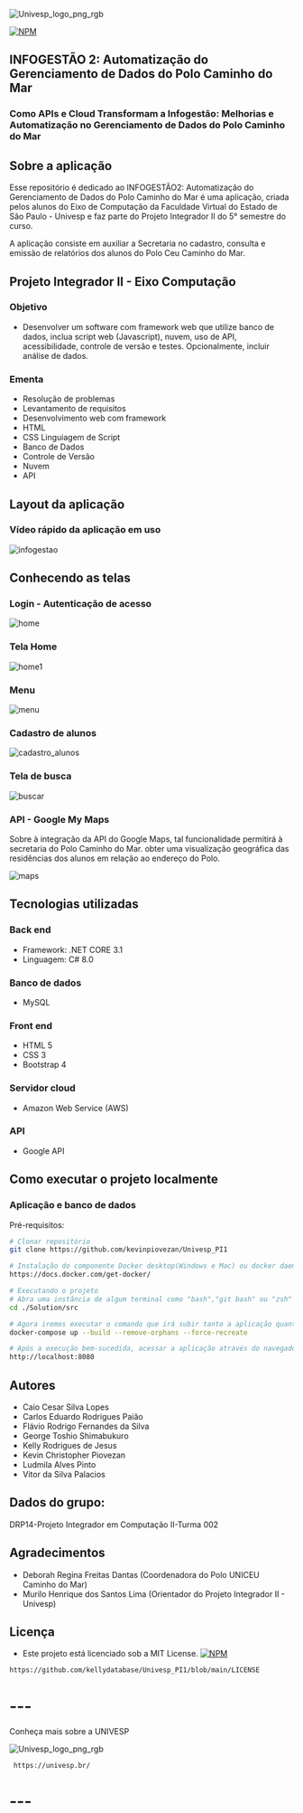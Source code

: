 
![Univesp_logo_png_rgb](https://github.com/user-attachments/assets/e473e15f-0937-4da0-b2e8-06d2bbf013e9)


[![NPM](https://img.shields.io/npm/l/react)](https://github.com/kellydatabase/Univesp_PI2/blob/main/LICENSE)

## INFOGESTÃO 2: Automatização do Gerenciamento de Dados do Polo Caminho do Mar

### Como APIs e Cloud Transformam a Infogestão: Melhorias e Automatização no Gerenciamento de Dados do Polo Caminho do Mar

## Sobre a aplicação
Esse repositório é dedicado ao INFOGESTÃO2: Automatização do Gerenciamento de Dados do Polo Caminho do Mar é uma aplicação, criada pelos alunos do Eixo de Computação da Faculdade Virtual do Estado de São Paulo - Univesp e faz parte do Projeto Integrador II do 5° semestre do curso.

A aplicação consiste em auxiliar a Secretaria no cadastro, consulta e emissão de relatórios dos alunos do Polo Ceu Caminho do Mar.

## Projeto Integrador II -  Eixo Computação
### Objetivo
- Desenvolver um software com framework web que utilize banco de dados, inclua script web (Javascript), nuvem, uso de API, acessibilidade, controle de versão e testes. Opcionalmente, incluir análise de dados.

### Ementa
- Resolução de problemas
- Levantamento de requisitos
- Desenvolvimento web com framework
- HTML
- CSS
  Linguiagem de Script
- Banco de Dados
- Controle de Versão
- Nuvem
- API


## Layout da aplicação

### Vídeo rápido da aplicação em uso
![infogestao](https://github.com/user-attachments/assets/bc347498-ed20-4f40-9e2e-f66bbdf1e8d7)


## Conhecendo as telas

### Login - Autenticação de acesso
![home](https://github.com/user-attachments/assets/5095a89e-2098-4a39-a851-4285ff447f51)

### Tela Home
![home1](https://github.com/user-attachments/assets/f2d59467-5690-45dc-b15c-c907c90725be)

### Menu
![menu](https://github.com/user-attachments/assets/34473b73-b2e2-4dd0-a47c-d5125e3b9b5b)

### Cadastro de alunos
![cadastro_alunos](https://github.com/user-attachments/assets/c404797b-2094-4fd6-9317-0e30c1480b50)

### Tela de busca
![buscar](https://github.com/user-attachments/assets/b7425c6d-8569-4f04-8857-eed145e3ef2a)

### API - Google My Maps
Sobre à integração da API do Google Maps, tal funcionalidade permitirá à secretaria do Polo Caminho do Mar. obter uma visualização geográfica das residências dos alunos em relação ao endereço do Polo. 

![maps](https://github.com/user-attachments/assets/09392888-57b2-4617-b057-1a2347c7228e)



## Tecnologias utilizadas
### Back end
- Framework: .NET CORE 3.1
- Linguagem: C# 8.0
  
### Banco de dados
- MySQL
  
### Front end
- HTML 5
- CSS 3
- Bootstrap 4

### Servidor cloud
- Amazon Web Service (AWS)
  
### API
- Google API

## Como executar o projeto localmente

### Aplicação e banco de dados 
Pré-requisitos:

```bash
# Clonar repositório
git clone https://github.com/kevinpiovezan/Univesp_PI1

# Instalação do componente Docker desktop(Windows e Mac) ou docker daemon e docker-compose(Linux):
https://docs.docker.com/get-docker/

# Executando o projeto
# Abra uma instância de algum terminal como "bash","git bash" ou "zsh" dentro da pasta onde foi clonada a aplicação, e navegue até a pasta "src" como no exemplo abaixo:
cd ./Solution/src

# Agora iremos executar o comando que irá subir tanto a aplicação quanto o banco de dados:
docker-compose up --build --remove-orphans --force-recreate

# Após a execução bem-sucedida, acessar a aplicação através do navegador de sua preferência utilizando o seguinte endereço:
http://localhost:8080
```

## Autores

- Caio Cesar Silva Lopes
- Carlos Eduardo Rodrigues Paião
- Flávio Rodrigo Fernandes da Silva
- George Toshio Shimabukuro
- Kelly Rodrigues de Jesus
- Kevin Christopher Piovezan
- Ludmila Alves Pinto
- Vitor da Silva Palacios

 ## Dados do grupo:
 DRP14-Projeto Integrador em Computação II-Turma 002

## Agradecimentos
- Deborah Regina Freitas Dantas (Coordenadora do Polo UNICEU Caminho do Mar)
- Murilo Henrique dos Santos Lima (Orientador do Projeto Integrador II - Univesp)

## Licença
- Este projeto está licenciado sob a MIT License. [![NPM](https://img.shields.io/npm/l/react)](https://github.com/kevinpiovezan/Univesp_PI2/blob/main/LICENSE) 
```bash
https://github.com/kellydatabase/Univesp_PI1/blob/main/LICENSE

```
# ---
Conheça mais sobre a UNIVESP

![Univesp_logo_png_rgb](https://github.com/user-attachments/assets/9999993f-8def-4415-90c4-a5d44ce51561)

     https://univesp.br/
# ---
